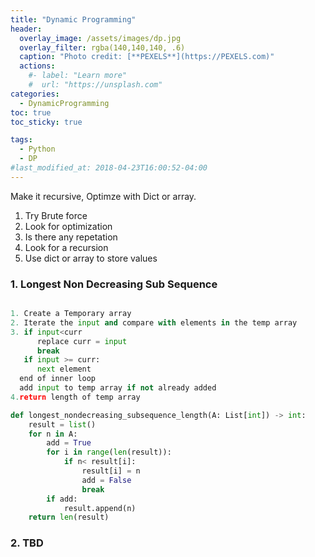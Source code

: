 ```yaml
---
title: "Dynamic Programming"
header:
  overlay_image: /assets/images/dp.jpg
  overlay_filter: rgba(140,140,140, .6)
  caption: "Photo credit: [**PEXELS**](https://PEXELS.com)"
  actions:
    #- label: "Learn more"
    #  url: "https://unsplash.com"
categories:
  - DynamicProgramming
toc: true
toc_sticky: true

tags:
  - Python
  - DP
#last_modified_at: 2018-04-23T16:00:52-04:00
---
```


Make it recursive, Optimze with Dict or array.

1. Try Brute force
2. Look for optimization
3. Is there any repetation
4. Look for a recursion
5. Use dict or array to store values


### 1. Longest Non Decreasing Sub Sequence
```python

1. Create a Temporary array
2. Iterate the input and compare with elements in the temp array
3. if input<curr
      replace curr = input
      break 
   if input >= curr:
      next element
  end of inner loop
  add input to temp array if not already added
4.return length of temp array

def longest_nondecreasing_subsequence_length(A: List[int]) -> int:
    result = list()
    for n in A:
        add = True
        for i in range(len(result)):
            if n< result[i]:
                result[i] = n
                add = False
                break
        if add:
            result.append(n)
    return len(result)

```

### 2. TBD